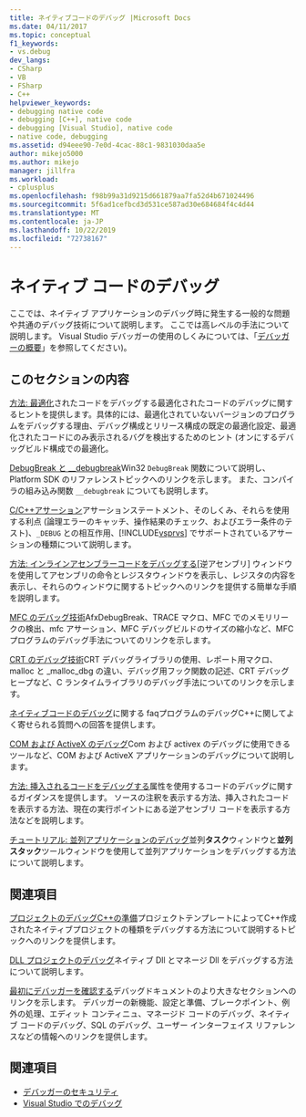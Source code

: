 ```yaml
---
title: ネイティブコードのデバッグ |Microsoft Docs
ms.date: 04/11/2017
ms.topic: conceptual
f1_keywords:
- vs.debug
dev_langs:
- CSharp
- VB
- FSharp
- C++
helpviewer_keywords:
- debugging native code
- debugging [C++], native code
- debugging [Visual Studio], native code
- native code, debugging
ms.assetid: d94eee90-7e0d-4cac-88c1-9831030daa5e
author: mikejo5000
ms.author: mikejo
manager: jillfra
ms.workload:
- cplusplus
ms.openlocfilehash: f98b99a31d9215d661879aa7fa52d4b671024496
ms.sourcegitcommit: 5f6ad1cefbcd3d531ce587ad30e684684f4c4d44
ms.translationtype: MT
ms.contentlocale: ja-JP
ms.lasthandoff: 10/22/2019
ms.locfileid: "72738167"
---
```

# <a name="debugging-native-code"></a>ネイティブ コードのデバッグ
ここでは、ネイティブ アプリケーションのデバッグ時に発生する一般的な問題や共通のデバッグ技術について説明します。 ここでは高レベルの手法について説明します。 Visual Studio デバッガーの使用のしくみについては、「[デバッガーの概要](../debugger/debugger-feature-tour.md)」を参照してください)。

## <a name="in-this-section"></a>このセクションの内容
 [方法: 最適化](../debugger/how-to-debug-optimized-code.md)されたコードをデバッグする最適化されたコードのデバッグに関するヒントを提供します。具体的には、最適化されていないバージョンのプログラムをデバッグする理由、デバッグ構成とリリース構成の既定の最適化設定、最適化されたコードにのみ表示されるバグを検出するためのヒント (オンにするデバッグビルド構成での最適化。

 [DebugBreak と __debugbreak](../debugger/debugbreak-and-debugbreak.md)Win32 `DebugBreak` 関数について説明し、Platform SDK のリファレンストピックへのリンクを示します。 また、コンパイラの組み込み関数 `__debugbreak` についても説明します。

 [C/C++アサーション](../debugger/c-cpp-assertions.md)アサーションステートメント、そのしくみ、それらを使用する利点 (論理エラーのキャッチ、操作結果のチェック、およびエラー条件のテスト)、`_DEBUG` との相互作用、[!INCLUDE[vsprvs](../code-quality/includes/vsprvs_md.md)] でサポートされているアサーションの種類について説明します。

 [方法: インラインアセンブラーコードをデバッグする](../debugger/how-to-debug-inline-assembly-code.md)[逆アセンブリ] ウィンドウを使用してアセンブリの命令とレジスタウィンドウを表示し、レジスタの内容を表示し、それらのウィンドウに関するトピックへのリンクを提供する簡単な手順を説明します。

 [MFC のデバッグ技術](../debugger/mfc-debugging-techniques.md)AfxDebugBreak、TRACE マクロ、MFC でのメモリリークの検出、mfc アサーション、MFC デバッグビルドのサイズの縮小など、MFC プログラムのデバッグ手法についてのリンクを示します。

 [CRT のデバッグ技術](../debugger/crt-debugging-techniques.md)CRT デバッグライブラリの使用、レポート用マクロ、malloc と _malloc_dbg の違い、デバッグ用フック関数の記述、CRT デバッグヒープなど、C ランタイムライブラリのデバッグ手法についてのリンクを示します。

 [ネイティブコードのデバッグ](../debugger/debugging-native-code-faqs.md)に関する faqプログラムのデバッグC++に関してよく寄せられる質問への回答を提供します。

 [COM および ActiveX のデバッグ](../debugger/com-and-activex-debugging.md)Com および activex のデバッグに使用できるツールなど、COM および ActiveX アプリケーションのデバッグについて説明します。

 [方法: 挿入されるコードをデバッグする](../debugger/how-to-debug-injected-code.md)属性を使用するコードのデバッグに関するガイダンスを提供します。 ソースの注釈を表示する方法、挿入されたコードを表示する方法、現在の実行ポイントにある逆アセンブリ コードを表示する方法などを説明します。

 [チュートリアル: 並列アプリケーションのデバッグ](../debugger/walkthrough-debugging-a-parallel-application.md)並列**タスク**ウィンドウと**並列スタック**ツールウィンドウを使用して並列アプリケーションをデバッグする方法について説明します。

## <a name="related-sections"></a>関連項目
 [プロジェクトのデバッグC++の準備](../debugger/debugging-preparation-visual-cpp-project-types.md)プロジェクトテンプレートによってC++作成されたネイティブプロジェクトの種類をデバッグする方法について説明するトピックへのリンクを提供します。

 [DLL プロジェクトのデバッグ](../debugger/debugging-dll-projects.md)ネイティブ Dll とマネージ Dll をデバッグする方法について説明します。

 [最初にデバッガーを確認する](../debugger/debugger-feature-tour.md)デバッグドキュメントのより大きなセクションへのリンクを示します。 デバッガーの新機能、設定と準備、ブレークポイント、例外の処理、エディット コンティニュ、マネージド コードのデバッグ、ネイティブ コードのデバッグ、SQL のデバッグ、ユーザー インターフェイス リファレンスなどの情報へのリンクを提供します。

## <a name="see-also"></a>関連項目

- [デバッガーのセキュリティ](../debugger/debugger-security.md)
- [Visual Studio でのデバッグ](../debugger/index.yml)